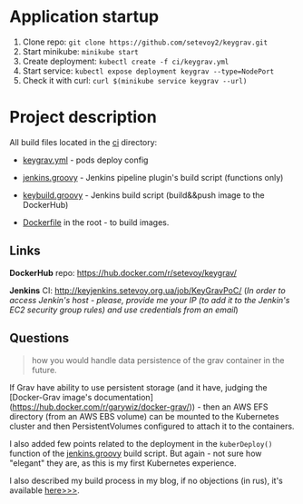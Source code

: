 # Application startup 

1. Clone repo:
   `git clone https://github.com/setevoy2/keygrav.git`
2. Start minikube:
   `minikube start`
3. Create deployment:
   `kubectl create -f ci/keygrav.yml`
4. Start service: 
   `kubectl expose deployment keygrav --type=NodePort`
5. Check it with curl:
   `curl $(minikube service keygrav --url)`

# Project description 

All build files located in the [ci](https://github.com/setevoy2/keygrav/tree/master/ci) directory:

- [keygrav.yml](ci/keygrav.yml) - pods deploy config

- [jenkins.groovy](ci/jenkins.groovy) - Jenkins pipeline plugin's build script (functions only)

- [keybuild.groovy](ci/keybuild.groovy) - Jenkins build script (build&&push image to the DockerHub)

- [Dockerfile](Dockerfile) in the root - to build images.

## Links

**DockerHub** repo: https://hub.docker.com/r/setevoy/keygrav/

**Jenkins** CI: http://keyjenkins.setevoy.org.ua/job/KeyGravPoC/ (_In order to access Jenkin's host - please, provide me your IP (to add it to the Jenkin's EC2 security group rules)  and use credentials from an email_)

## Questions

> how you would handle data persistence of the grav container in the future.

If Grav have ability to use persistent storage (and it have, judging the [Docker-Grav image's documentation] (https://hub.docker.com/r/garywiz/docker-grav/)) - then an AWS EFS directory (from an AWS EBS volume) can be mounted to the Kubernetes cluster and then PersistentVolumes configured to attach it to the containers.

I also added few points related to the deployment in the `kuberDeploy()` function of the [jenkins.groovy](ci/jenkins.groovy#L20) build script.
But again - not sure how "elegant" they are, as this is my first Kubernetes experience.

I also described my build process in my blog, if no objections (in rus), it's available [here>>>](https://rtfm.co.ua/kubernetes-zapusk-gravl-v-minikube/).


